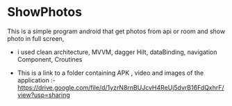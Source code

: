 # ShowPhotos

 This is a simple program android that get photos from api or room and show photo in full screen,
 - i used clean architecture, MVVM, dagger Hilt, dataBinding, navigation Component, Croutines 
 
 - This is a link to a folder containing APK , video and images of the application :-  
    https://drive.google.com/file/d/1yzrN8rnBUJcvH4ReUj5dvrB16FdQxhrF/view?usp=sharing
